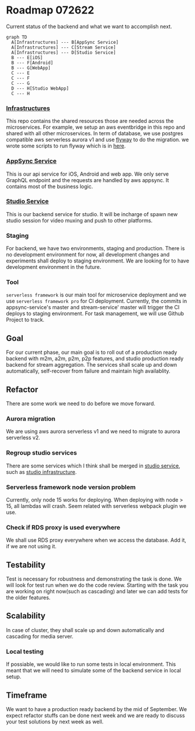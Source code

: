 # Roadmap 072622

Current status of the backend and what we want to accomplish next.

```mermaid
graph TD
  A[Infrastructures] --- B[AppSync Service]
  A[Infrastructures] --- C[Stream Service]
  A[Infrastructures] --- D[Studio Service]
  B --- E[iOS]
  B --- F[Android]
  B --- G[WebApp]
  C --- E
  C --- F
  C --- G
  D --- H[Studio WebApp]
  C --- H
```

### [Infrastructures](https://github.com/MobWorx/infrastructures)
This repo contains the shared resources those are needed across the microservices. For example, we setup an aws eventbridge in this repo and shared with all other microservices. In term of database, we use postgres compatible aws serverless aurora v1 and use [flyway](https://flywaydb.org/) to do the migration. we wrote some scripts to run flyway which is in [here](https://github.com/MobWorx/operations).

### [AppSync Service](https://github.com/MobWorx/appsync-service)
This is our api service for iOS, Android and web app. We only serve GraphQL endpoint and the requests are handled by aws appsync. It contains most of the business logic.

### [Studio Service](https://github.com/MobWorx/studio-service)
This is our backend service for studio. It will be incharge of spawn new studio session for video muxing and push to other platforms.

### Staging
For backend, we have two environments, staging and production. There is no development environment for now, all development changes and experiments shall deploy to staging environment. We are looking for to have development environment in the future.

### Tool
`serverless framework` is our main tool for microservice deployment and we use `serverless framework pro` for CI deployment. Currently, the commits in appsync-service's master and stream-service' master will trigger the CI deploys to staging environment. For task management, we will use Github Project to track.

## Goal

For our current phase, our main goal is to roll out of a production ready backend with m2m, a2m, p2m, p2p features, and studio production ready backend for stream aggregation. The services shall scale up and down automatically, self-recover from failure and maintain high availablity.

## Refactor

There are some work we need to do before we move forward.

### Aurora migration
We are using aws aurora serverless v1 and we need to migrate to aurora serverless v2.

### Regroup studio services
There are some services which I think shall be merged in [studio service](https://github.com/MobWorx/studio-service), such as [studio infrastructure](https://github.com/MobWorx/studio-infrastructure).

### Serverless framework node version problem
Currently, only node 15 works for deploying. When deploying with node > 15, all lambdas will crash. Seem related with serverless webpack plugin we use.

### Check if RDS proxy is used everywhere
We shall use RDS proxy everywhere when we access the database. Add it, if we are not using it.

## Testability

Test is necessary for robustness and demonstrating the task is done. We will look for test run when we do the code review. Starting with the task you are working on right now(such as cascading) and later we can add tests for the older features.

## Scalability
In case of cluster, they shall scale up and down automatically and cascading for media server.

### Local testing
If possiable, we would like to run some tests in local environment. This meant that we will need to simulate some of the backend service in local setup.

## Timeframe

We want to have a production ready backend by the mid of September. We expect refactor stuffs can be done next week and we are ready to discuss your test solutions by next week as well.